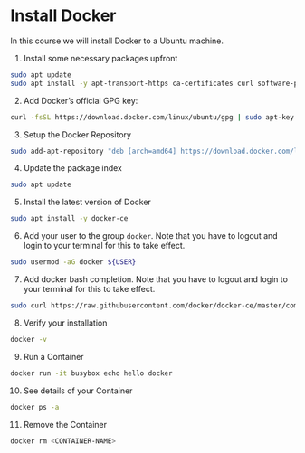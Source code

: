# Install Docker
In this course we will install Docker to a Ubuntu machine.

1. Install some necessary packages upfront
```bash
sudo apt update
sudo apt install -y apt-transport-https ca-certificates curl software-properties-common
```
2. Add Docker’s official GPG key:
```bash
curl -fsSL https://download.docker.com/linux/ubuntu/gpg | sudo apt-key add -
```
3. Setup the Docker Repository
```bash
sudo add-apt-repository "deb [arch=amd64] https://download.docker.com/linux/ubuntu bionic stable"
```
4. Update the package index
```bash
sudo apt update 
```
5. Install the latest version of Docker
```bash
sudo apt install -y docker-ce
```
6. Add your user to the group `docker`. Note that you have to logout and login to your terminal for this to take effect.
```bash
sudo usermod -aG docker ${USER}
```
7. Add docker bash completion. Note that you have to logout and login to your terminal for this to take effect.
```bash
sudo curl https://raw.githubusercontent.com/docker/docker-ce/master/components/cli/contrib/completion/bash/docker -o /etc/bash_completion.d/docker.sh
```
8. Verify your installation
```bash
docker -v
```
9. Run a Container
```bash
docker run -it busybox echo hello docker
```
10. See details of your Container
```bash
docker ps -a
```
11. Remove the Container
```bash
docker rm <CONTAINER-NAME>
```
